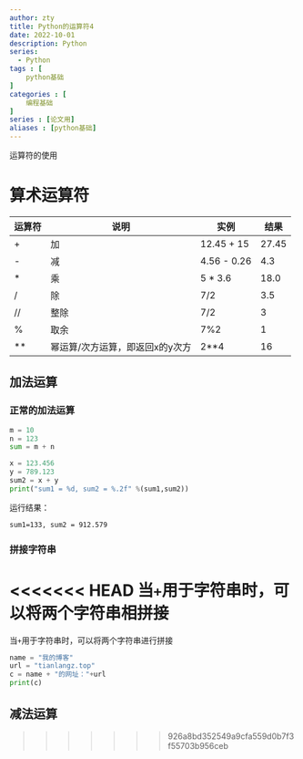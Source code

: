 ```yaml
---
author: zty
title: Python的运算符4
date: 2022-10-01
description: Python
series:
  - Python
tags : [
    python基础
]
categories : [
    编程基础
]
series : [论文用]
aliases : [python基础]
---
```


运算符的使用
<!--more-->
# 算术运算符
|运算符|说明|实例|结果|
|-|-|-|-|
|+|加|12.45 + 15|27.45|
|-|减|4.56 - 0.26|4.3|
|*|乘|5 * 3.6|18.0|
|/|除|7/2|3.5|
|//|整除|7/2|3|
|%|取余|7%2|1|
|\**|幂运算/次方运算，即返回x的y次方|2**4|16|

## 加法运算
### 正常的加法运算
```python
m = 10
n = 123
sum = m + n

x = 123.456
y = 789.123
sum2 = x + y
print("sum1 = %d, sum2 = %.2f" %(sum1,sum2))
``` 
运行结果：
```
sum1=133, sum2 = 912.579
```
### 拼接字符串
<<<<<<< HEAD
当`+`用于字符串时，可以将两个字符串相拼接
=======
当`+`用于字符串时，可以将两个字符串进行拼接
```python
name = "我的博客"
url = "tianlangz.top"
c = name + "的网址："+url
print(c)
```
## 减法运算
 
>>>>>>> 926a8bd352549a9cfa559d0b7f3f55703b956ceb
